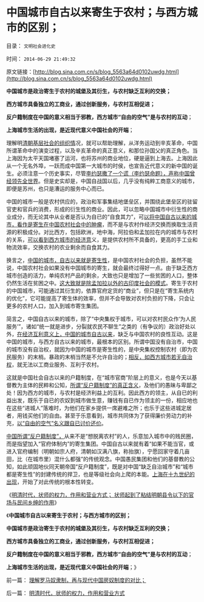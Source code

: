 # 中国城市自古以来寄生于农村；与西方城市的区别；

目录： `文明社会进化史` 

时间： `2014-06-29 21:49:32` 

原文链接：[http://blog.sina.com.cn/s/blog_5563a64d0102uwdg.html](http://blog.sina.com.cn/s/blog_5563a64d0102uwdg.html)

**中国城市是政治寄生于农村的城堡及其衍生，与农村缺乏互利的交换；**

**西方城市具备独立的工商业，通过创新服务，与农村互相促进；**

**反户籍制度在中国的意义相当于邪教，西方城市“自由的空气”是与农村的互动**；

**上海城市生活的出现，是近现代意义中国社会的开端**；

理解明[清朝基层社会的组织情](../../../2014/6/28/明清时代，状师的权力，作用和营业方式.md)况，就可以帮助理解，从洋务运动到辛亥革命，中国所谓革命中的演变过程，以及辛亥革命的真正意义，和那位孙国父的真正角色。当上海因为太平天国堵塞了运河，也将苏州的商业地位，硬是逼到上海去。上海因此从一个无名外埠，一跃而成中国第一大城市的时侯，也宣告近代意义的新中国的诞生。必须注意一个历史事实，尽管[李约瑟撒了一个谎（李约瑟命题），声称中国曾经领先全世界](../../../2010/5/31/中国历史上从来没有领先过.md)。但是史实却是，中国自战国以后，几乎没有纯粹工商意义的城市，即便是苏州，也只是漕运的服务中心而已。

中国的城市一般是农村供应的，政治和军事集结地堡垒区，并围绕此堡垒区的驻留官吏和官兵的消费，形成的衍生性的商业。因此，可以忽略中国城市中衍生性的商业成分，而无论其中从业者是否认为自已的“自食其力”，可[以将中国自古以来的城市，看作是寄生在中国农村社会中的肿瘤](../../../2009/8/4/城乡人口比例边际达成人道主义灾难的三个充分条件.md)，而不是与农村作经济交换而换取生活资源的积极成分。对比西方，包括欧洲，地中海，阿拉伯和孟加拉在内的城市与农村的关系，[可以看到西方城市的经济意](../../../2010/1/29/市民拥有的不是城市的财富，是交换创造价值的场所体系.md)义，是提供农村所不具备的，更高的手工业和物流效率，交换农村的农业剩余而自食其力。

换言之，[中国的城市，自古以来就是寄生性](../../../2009/8/3/特权负担最大化定律城乡人口比例约束显而易见.md)，是中国农村社会的负担，虽然不能说，中国农村社会如果没有中国城市的寄生，就会最终过得好一点。由于缺乏西方城市创造的活力，单纯农村产品的剩余，大致也只是增加了一些贫困的人口，整体仍然生活在贫困之中。[这大致就是除孟加拉以外的古印度社会的模式](../../../2012/1/15/孟加拉是世界富裕总冠军，海上丝绸之路的终点.md)。寄生于农村的中国城市，可能通过其衍生的，依靠官府定货的“商业”，但只是在“寄生系统内的优化”，它可能提高了寄生体的效率，但并不会导致对农村负担的下降，只会让更多的农村人口，加入到城市寄生集团。

简言之，中国自古以来的城市，除了“中央集权于城市，可以对农村民众作‘为人民服务’”，诸如“统一就是进步，分裂就农民不聊生”之类的（有争议的）政治好处以外，[在经济互利意义上，中国的城市自古以来](../../../2009/8/2/千年城乡人口比例是否遵守着特权最大化定律？.md)，缺乏与中国农村的良性互动。这是中国的城市，与西方自古以来的城市，最根本的区别。所谓中国没有自治市，中国的城市没有自治权，就因为中国的城市是寄生性的，是中央集权控制农村（即为农民服务）的末梢。暴政的末梢当然是不允许自治的；[相反，如西方城市若无自治权](../../../2010/3/5/户籍制度即市政自治权是民主社会的基石.md)，就无法以工商业服务、互利于农村。

这就是中国社会自古以来的户籍制度，在“城市官商”阶层上的意义，也是今天以基督教为主体的民粹和公知，[所谓“反户籍制度”的真正含义](../../../2014/1/6/中国现经济水平上早就到达了城市化的极限；.md)，及他们的愚昧与卑鄙之处！因为西方的城市，与农村是经济利益上的互利。因此西方的领主，从自已的利益出发，既乐于自已的农奴到城市做生意，赚钱有自已作为领主的一份，相应地也在这些“进城人”落难时，为他们在家乡提供一席避难之所；也乐于这些进城定居者，用钱买他们的自由。甚至于乐意看到，城市共同体为了获得廉价劳动力的补充，[以“自由的空气”名义跟自已讨价还价](../../../2011/11/25/英式农奴义务和中世纪“自由的空气”的传说.md)。

[中国所谓“反户籍制度”，](../../../2010/3/5/户籍制度即市政自治权是民主社会的基石.md)从来不是“想脱离农村”的人，乐意加入城市中的贱民圈，而是指望加入“官府体制内”的寄生集团。中国自古以来就有着“如果不能当官，或进入官府编制（明朝如宗人府，清朝如汉满八旗，称抬旗），宁愿回家守着几亩田，比（在城市里）混什么都强”的传统观念。中国愚民集团和他们的基督教的公知，如此顽固地伙同天朝帝国“反户籍制度”，既是对中国“缺乏自治城市”和“城市都是寄生性”的封建传统的捍卫，也是等级社会向上爬的本能。[上海在十九世纪的出现](../../../2013/7/21/上海自由贸易区未必如愿，香港上海深圳的百年兴衰规律；.md)，开始了对此传统的根本性转变。

《[明清时代，状师的权力，作用和营业方式；
状师起到了粘结明朝县令以下的官场与民间乡绅的作用](../../../2014/6/28/明清时代，状师的权力，作用和营业方式.md)》

《**中国城市自古以来寄生于农村；与西方城市的区别；**

**中国城市是政治寄生于农村的城堡及其衍生，与农村缺乏互利的交换；**

**西方城市具备独立的工商业，通过创新服务，与农村互相促进；**

**反户籍制度在中国的意义相当于邪教，西方城市“自由的空气”是与农村的互动**；

**上海城市生活的出现，是近现代意义中国社会的开端**；》

前一篇： [理解罗马奴隶制，再与现代中国房奴制度的对比；](../../../2014/8/26/理解罗马奴隶制，再与现代中国房奴制度的对比；.md)

后一篇： [明清时代，状师的权力，作用和营业方式](../../../2014/6/28/明清时代，状师的权力，作用和营业方式.md)

